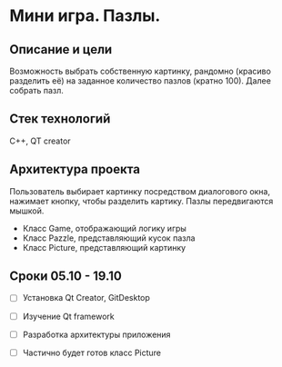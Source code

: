 # **Мини игра. Пазлы.**

## Описание и цели

Возможность выбрать собственную картинку, рандомно (красиво разделить её) на заданное количество пазлов (кратно 100). Далее собрать пазл.

## Стек технологий

С++, QT creator

## Архитектура проекта

Пользователь выбирает картинку посредством диалогового окна, нажимает кнопку, чтобы разделить картику. Пазлы передвигаются мышкой.
* Класс Game, отображающий логику игры
* Класс Pazzle, представляющий кусок пазла
* Класс Picture, представляющий картинку

## Сроки  05.10 - 19.10 

- [ ] Установка Qt Creator, GitDesktop

- [ ] Изучение Qt framework

- [ ] Разработка архитектуры приложения

- [ ] Частично будет готов класс Picture 
